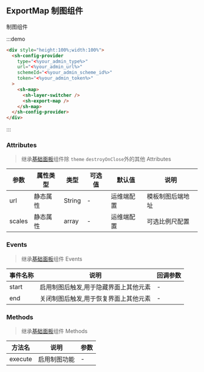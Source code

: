 ## ExportMap 制图组件

制图组件

:::demo

```html
<div style="height:100%;width:100%">
  <sh-config-provider
    type="<%your_admin_type%>"
    url="<%your_admin_url%>"
    schemeId="<%your_admin_scheme_id%>"
    token="<%your_admin_token%>"
  >
    <sh-map>
      <sh-layer-switcher />
      <sh-export-map />
    </sh-map>
  </sh-config-provider>
</div>
```

:::

### Attributes

> 继承[基础面板](#/zh-CN/component/general-card)组件除 `theme` `destroyOnClose`外的其他 Attributes

| 参数   | 属性类型 | 类型   | 可选值 | 默认值     | 说明             |
| ------ | -------- | ------ | ------ | ---------- | ---------------- |
| url    | 静态属性 | String | -      | 运维端配置 | 模板制图后端地址 |
| scales | 静态属性 | array  | -      | 运维端配置 | 可选比例尺配置   |

### Events

> 继承[基础面板](#/zh-CN/component/general-card)组件 Events

| 事件名称 | 说明                                  | 回调参数 |
| -------- | ------------------------------------- | -------- |
| start    | 启用制图后触发,用于隐藏界面上其他元素 | -        |
| end      | 关闭制图后触发,用于恢复界面上其他元素 | -        |

### Methods

> 继承[基础面板](#/zh-CN/component/general-card)组件 Methods

| 方法名  | 说明         | 参数 |
| ------- | ------------ | ---- |
| execute | 启用制图功能 | -    |
